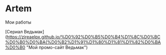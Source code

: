 # Artem
Мои работы

[Сериал Ведьмак](https://zireaelpx.github.io/%D0%92%D0%B5%D0%B4%D1%8C%D0%BC%D0%B0%D0%BA(%D0%B2%D1%91%D1%80%D1%81%D1%82%D0%BA%D0%B0 "Мой промо-сайт Ведьмак")
